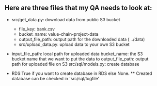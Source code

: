 ## Here are three files that my QA needs to look at:

* src/get_data.py: download data from public S3 bucket
  + file_key: bank.csv
  + bucket_name: value-chain-project-data
  + output_file_path: output path for the downloaded data ( ../data)
  + src/upload_data.py: upload data to your own S3 bucket

* input_file_path: local path for uploaded data
bucket_name: the S3 bucket name that we want to put the data to
output_file_path: output path for uploaded file on S3
src/sql/models.py: create database

* RDS True if you want to create database in RDS else None.
** Created database can be checked in 'src/sql/logfile'
